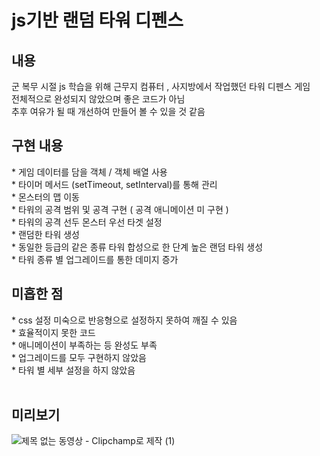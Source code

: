 <h1>js기반 랜덤 타워 디펜스</h1>

<h2>내용</h2>
군 복무 시절 js 학습을 위해 근무지 컴퓨터 , 사지방에서 작업했던 타워 디펜스 게임<br>
전체적으로 완성되지 않았으며 좋은 코드가 아님<br>
추후 여유가 될 때 개선하여 만들어 볼 수 있을 것 같음
<br>
<h2>구현 내용</h2>
* 게임 데이터를 담을 객체 / 객체 배열 사용<br>
* 타이머 메서드 (setTimeout, setInterval)를 통해 관리<br>
* 몬스터의 맵 이동<br>
* 타워의 공격 범위 및 공격 구현 ( 공격 애니메이션 미 구현 )<br>
* 타워의 공격 선두 몬스터 우선 타겟 설정<br>
* 랜덤한 타워 생성<br>
* 동일한 등급의 같은 종류 타워 합성으로 한 단계 높은 랜덤 타워 생성<br>
* 타워 종류 별 업그레이드를 통한 데미지 증가<br>

<h2>미흡한 점</h2>
* css 설정 미숙으로 반응형으로 설정하지 못하여 깨질 수 있음<br>
* 효율적이지 못한 코드<br>
* 애니메이션이 부족하는 등 완성도 부족<br>
* 업그레이드를 모두 구현하지 않았음<br>
* 타워 별 세부 설정을 하지 않았음<br>

<br>
<h2>미리보기</h2>

![제목 없는 동영상 - Clipchamp로 제작 (1)](https://github.com/user-attachments/assets/645368cc-39a1-4443-b973-263241be1e74)
